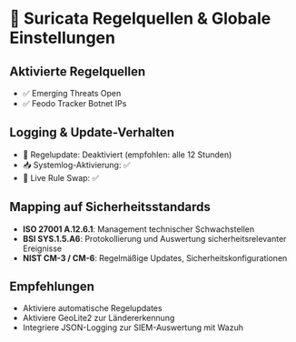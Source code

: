
# 🧠 Suricata Regelquellen & Globale Einstellungen

## Aktivierte Regelquellen
- ✅ Emerging Threats Open
- ✅ Feodo Tracker Botnet IPs

## Logging & Update-Verhalten
- 📡 Regelupdate: Deaktiviert (empfohlen: alle 12 Stunden)
- 📥 Systemlog-Aktivierung: ✅
- 📌 Live Rule Swap: ✅

## Mapping auf Sicherheitsstandards
- **ISO 27001 A.12.6.1**: Management technischer Schwachstellen
- **BSI SYS.1.5.A6**: Protokollierung und Auswertung sicherheitsrelevanter Ereignisse
- **NIST CM-3 / CM-6**: Regelmäßige Updates, Sicherheitskonfigurationen

## Empfehlungen
- Aktiviere automatische Regelupdates
- Aktiviere GeoLite2 zur Ländererkennung
- Integriere JSON-Logging zur SIEM-Auswertung mit Wazuh
